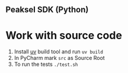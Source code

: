 Peaksel SDK (Python)
---

# Work with source code

1. Install [uv](https://github.com/astral-sh/uv) build tool and run `uv build`
2. In PyCharm mark `src` as Source Root
3. To run the tests `./test.sh`